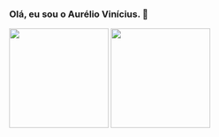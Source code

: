 ### Olá, eu sou o Aurélio Vinícius. 👋

<div>
  <img height="180em" src="https://github-readme-stats.vercel.app/api?username=aureliovini">
  <img height="180em" src="https://github-readme-stats.vercel.app/api/top-langs/?username=aureliovini">
</div>

